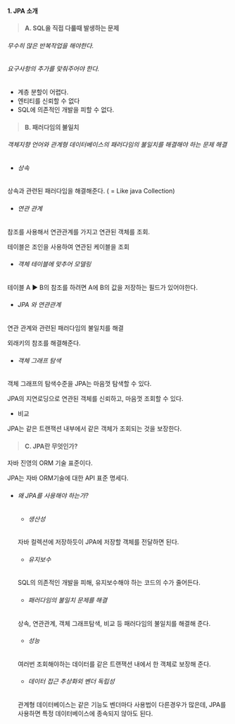 #### 1.  JPA 소개



> #### A. SQL을 직접 다룰때 발생하는 문제

###### 무수히 많은 반복작업을 해야한다.

###### 요구사항의 추가를 맞춰주어야 한다.

* 계층 분할이 어렵다.
* 엔티티를 신뢰할 수 없다
* SQL에 의존적인 개발을 피할 수 없다.



> #### B. 패러다임의 불일치

###### 객체지향 언어와 관계형 데이터베이스의 패러다임의 불일치를 해결해야 하는 문제 해결

* ###### 상속

상속과 관련된 패러다임을 해결해준다. ( = Like java Collection)

* ###### 연관 관계

참조를 사용해서 연관관계를 가지고 연관된 객체를 조회.

테이블은 조인을 사용하여 연관된 케이블을 조회

* ###### 객체 테이블에 맞추어 모델링

테이블 A :arrow_forward: B의 참조를 하려면  A에 B의 값을 저장하는 필드가 있어야한다.

* ###### JPA 와 연관관계

연관 관계와 관련된 패러다임의 불일치를 해결

외래키의 참조를 해결해준다.



* ###### 객체 그래프 탐색

객체 그래프의 탐색수준을 JPA는 마음껏 탐색할 수 있다.

JPA의 지연로딩으로 연관된 객체를 신뢰하고, 마음껏 조회할 수 있다.

* 비교

JPA는 같은 트랜잭션 내부에서 같은 객체가 조회되는 것을 보장한다.



> #### C. JPA란 무엇인가?

자바 진영의 ORM 기술 표준이다.

JPA는 자바 ORM기술에 대한 API 표준 명세다.

* ###### 왜 JPA를 사용해야 하는가?

  * ###### 생산성

  자바 컬렉션에 저장하듯이 JPA에 저장할 객체를 전달하면 된다.

  * ###### 유지보수

  SQL의 의존적인 개발을 피해, 유지보수해야 하는 코드의 수가 줄어든다.

  * ###### 패러다임의 불일치 문제를 해결

  상속, 연관관계, 객체 그래프탐색, 비교 등 패러다임의 불일치를 해결해 준다.

  * ###### 성능

  여러번 조회해야하는 데이터를 같은 트랜잭션 내에서 한 객체로 보장해 준다.

  * ###### 데이터 접근 추상화외 벤더 독립성

  관계형 데이터베이스는 같은 기능도 벤더마다 사용법이 다른경우가 많은데, JPA를 사용하면 특정 데이터베이스에 종속되지 않아도 된다.











